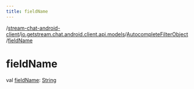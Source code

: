 ```yaml
---
title: fieldName
---
```

/[stream-chat-android-client](../../index.md)/[io.getstream.chat.android.client.api.models](../index.md)/[AutocompleteFilterObject](index.md)/[fieldName](fieldName.md)  
  
  
  
# fieldName  
val [fieldName](fieldName.md): [String](https://kotlinlang.org/api/latest/jvm/stdlib/kotlin/-string/index.html)
